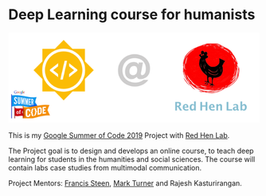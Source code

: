 # Deep Learning course for humanists

![log](media/logo.png)

This is my [Google Summer of Code 2019](https://summerofcode.withgoogle.com/projects/#6543412331806720) Project with [Red Hen Lab](http://www.redhenlab.org/).

The Project goal is to design and develops an online course, to teach deep learning for students in the humanities and social sciences. The course will contain labs case studies from multimodal communication.

Project Mentors: [Francis Steen](http://cogweb.ucla.edu/steen/), [Mark Turner](http://markturner.org) and Rajesh Kasturirangan.

